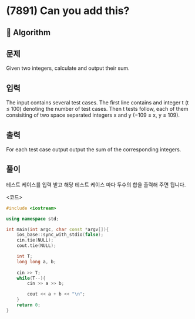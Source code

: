 # (7891) Can you add this?
## :100: Algorithm
## 문제
Given two integers, calculate and output their sum.

## 입력
The input contains several test cases. The first line contains and integer t (t ≤ 100) denoting the number of test cases. Then t tests follow, each of them consisiting of two space separated integers x and y (−109 ≤ x, y ≤ 109).
## 출력
For each test case output output the sum of the corresponding integers.

## 풀이
테스트 케이스를 입력 받고 해당 테스트 케이스 마다 두수의 합을 출력해 주면 됩니다.

<코드>
```cpp
#include <iostream>

using namespace std;

int main(int argc, char const *argv[]){
    ios_base::sync_with_stdio(false);
    cin.tie(NULL);
    cout.tie(NULL);

    int T;
    long long a, b;
    
    cin >> T;
    while(T--){
        cin >> a >> b;

        cout << a + b << "\n";
    }
    return 0;
}
``` 